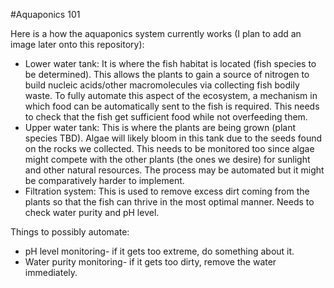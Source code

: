 #Aquaponics 101

Here is a how the aquaponics system currently works (I plan to add an image later onto this repository):
- Lower water tank: It is where the fish habitat is located (fish species to be determined). This allows the plants to gain a source of nitrogen to build nucleic acids/other macromolecules via collecting fish bodily waste. To fully automate this aspect of the ecosystem, a mechanism in which food can be automatically sent to the fish is required. This needs to check that the fish get sufficient food while not overfeeding them.
- Upper water tank: This is where the plants are being grown (plant species TBD). Algae will likely bloom in this tank due to the seeds found on the rocks we collected. This needs to be monitored too since algae might compete with the other plants (the ones we desire) for sunlight and other natural resources. The process may be automated but it might be comparatively harder to implement.
- Filtration system: This is used to remove excess dirt coming from the plants so that the fish can thrive in the most optimal manner. Needs to check water purity and pH level.

Things to possibly automate:
- pH level monitoring- if it gets too extreme, do something about it.
- Water purity monitoring- if it gets too dirty, remove the water immediately.
